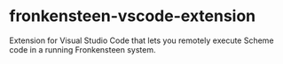 # fronkensteen-vscode-extension
Extension for Visual Studio Code that lets you remotely execute Scheme code in a running Fronkensteen system.
